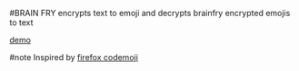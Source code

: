 #BRAIN FRY
encrypts text to emoji and decrypts brainfry encrypted emojis to text

[demo](http://brainfry.heroku.com)

#note
Inspired by [firefox codemoji](https://blog.mozilla.org/press-uk/2016/06/28/meet-codemoji-mozillas-new-game-for-teaching-encryption-basics-with-emoji/)
